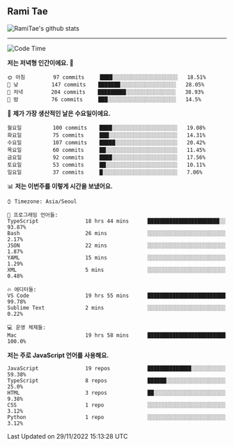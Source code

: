 ## Rami Tae

![RamiTae's github stats](https://github-readme-stats.vercel.app/api?username=RamiTae&show_icons=true&theme=tokyonight)

---
<!--START_SECTION:waka-->
![Code Time](http://img.shields.io/badge/Code%20Time-563%20hrs%2047%20mins-blue)

**저는 저녁형 인간이에요. 🦉** 

```text
🌞 아침         97 commits     ████░░░░░░░░░░░░░░░░░░░░░   18.51% 
🌆 낮　         147 commits    ███████░░░░░░░░░░░░░░░░░░   28.05% 
🌃 저녁         204 commits    █████████░░░░░░░░░░░░░░░░   38.93% 
🌙 밤　         76 commits     ███░░░░░░░░░░░░░░░░░░░░░░   14.5%

```
📅 **제가 가장 생산적인 날은 수요일이에요.** 

```text
월요일          100 commits    ████░░░░░░░░░░░░░░░░░░░░░   19.08% 
화요일          75 commits     ███░░░░░░░░░░░░░░░░░░░░░░   14.31% 
수요일          107 commits    █████░░░░░░░░░░░░░░░░░░░░   20.42% 
목요일          60 commits     ██░░░░░░░░░░░░░░░░░░░░░░░   11.45% 
금요일          92 commits     ████░░░░░░░░░░░░░░░░░░░░░   17.56% 
토요일          53 commits     ██░░░░░░░░░░░░░░░░░░░░░░░   10.11% 
일요일          37 commits     █░░░░░░░░░░░░░░░░░░░░░░░░   7.06%

```


📊 **저는 이번주를 이렇게 시간을 보냈어요.** 

```text
⌚︎ Timezone: Asia/Seoul

💬 프로그래밍 언어들: 
TypeScript               18 hrs 44 mins      ███████████████████████░░   93.87% 
Bash                     26 mins             ░░░░░░░░░░░░░░░░░░░░░░░░░   2.17% 
JSON                     22 mins             ░░░░░░░░░░░░░░░░░░░░░░░░░   1.87% 
YAML                     15 mins             ░░░░░░░░░░░░░░░░░░░░░░░░░   1.29% 
XML                      5 mins              ░░░░░░░░░░░░░░░░░░░░░░░░░   0.48%

🔥 에디터들: 
VS Code                  19 hrs 55 mins      █████████████████████████   99.78% 
Sublime Text             2 mins              ░░░░░░░░░░░░░░░░░░░░░░░░░   0.22%

💻 운영 체제들: 
Mac                      19 hrs 58 mins      █████████████████████████   100.0%

```

**저는 주로 JavaScript 언어를 사용해요.** 

```text
JavaScript               19 repos            ██████████████░░░░░░░░░░░   59.38% 
TypeScript               8 repos             ██████░░░░░░░░░░░░░░░░░░░   25.0% 
HTML                     3 repos             ██░░░░░░░░░░░░░░░░░░░░░░░   9.38% 
CSS                      1 repo              ░░░░░░░░░░░░░░░░░░░░░░░░░   3.12% 
Python                   1 repo              ░░░░░░░░░░░░░░░░░░░░░░░░░   3.12%

```



 Last Updated on 29/11/2022 15:13:28 UTC
<!--END_SECTION:waka-->
